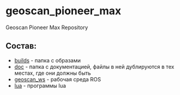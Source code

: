 # geoscan_pioneer_max
Geoscan Pioneer Max Repository

## Состав:
* [builds](https://github.com/IlyaDanilenko/geoscan_pioneer_max/tree/master/builds) - папка с образами
* [doc](https://github.com/IlyaDanilenko/geoscan_pioneer_max/tree/master/doc) - папка с документацией, файлы в ней дублируются в тех местах, где они должны быть
* [geoscan_ws](https://github.com/IlyaDanilenko/geoscan_pioneer_max/tree/master/geoscan_ws) - рабочая среда ROS
* [lua](https://github.com/IlyaDanilenko/geoscan_pioneer_max/tree/master/lua) - программы lua